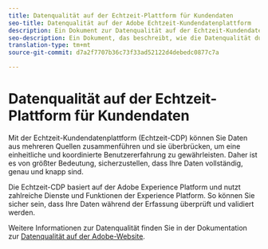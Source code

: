 ```yaml
---
title: Datenqualität auf der Echtzeit-Plattform für Kundendaten
seo-title: Datenqualität auf der Adobe Echtzeit-Kundendatenplattform
description: Ein Dokument zur Datenqualität auf der Echtzeit-Kundendatenplattform
seo-description: Ein Dokument, das beschreibt, wie die Datenqualität durch Batch- und Datenerfassung auf der Adobe Echtzeit-Kundendatenplattform funktioniert
translation-type: tm+mt
source-git-commit: d7a2f7707b36c73f33ad52122d4debedc0877c7a

---
```



# Datenqualität auf der Echtzeit-Plattform für Kundendaten

Mit der Echtzeit-Kundendatenplattform (Echtzeit-CDP) können Sie Daten aus mehreren Quellen zusammenführen und sie überbrücken, um eine einheitliche und koordinierte Benutzererfahrung zu gewährleisten. Daher ist es von größter Bedeutung, sicherzustellen, dass Ihre Daten vollständig, genau und knapp sind.

Die Echtzeit-CDP basiert auf der Adobe Experience Platform und nutzt zahlreiche Dienste und Funktionen der Experience Platform. So können Sie sicher sein, dass Ihre Daten während der Erfassung überprüft und validiert werden.

Weitere Informationen zur Datenqualität finden Sie in der Dokumentation zur [Datenqualität auf der Adobe-Website](https://www.adobe.io/apis/experienceplatform/home/data-ingestion/data-ingestion-services.html#!api-specification/markdown/narrative/technical_overview/data_ingestion_quality/data_ingestion_quality.md).